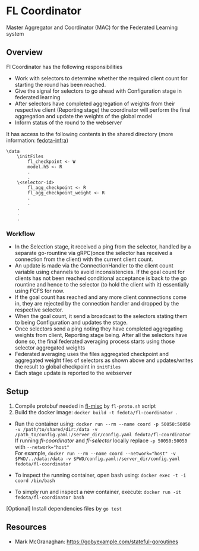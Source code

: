 # FL Coordinator
Master Aggregator and Coordinator (MAC) for the Federated Learning system

## Overview
Fl Coordinator has the following responsibilities
- Work with selectors to determine whether the required client count for starting the round has been reached.
- Give the signal for selectors to go ahead with Configuration stage in federated learning
- After selectors have completed aggregation of weights from their respective client (Reporting stage) the coordinator will perform the final aggregation and update the weights of the global model
- Inform status of the round to the webserver

It has access to the following contents in the shared directory (more information: [fedota-infra](https://github.com/fedota/fedota-infra))
```
\data 
	\initFiles
		fl_checkpoint <- W 
		model.h5 <- R
		.
		.
	\<selector-id>
		fl_agg_checkpoint <- R
		fl_agg_checkpoint_weight <- R
		.
		.
	.
	.
	.
```

### Workflow
- In the Selection stage, it received a ping from the selector, handled by a separate go-rountine via gRPC(once the selector has received a connection from the client) with the current client count. 
- An update is made via the ConnectionHandler to the client count variable using channels to avoid inconsistencies. If the goal count for clients has not been reached conditional acceptance is back to the go rountine and hence to the selector (to hold the client with it) essentially using FCFS for now. 
- If the goal count has reached and any more client connnections come in, they are rejected by the connection handler and dropped by the respective selector.
- When the goal count, it send a broadcast to the selectors stating them to being Configuration and updates the stage. 
- Once selectors send a ping noting they have completed aggregating weights from client, Reporting stage being. After all the selectors have done so, the final federated averaging process starts using those selector aggregated weights
- Federated averaging uses the files aggregated checkpoint and aggregated weight files of selectors as shown above and updates/writes the result to global checkpoint in `initFiles`
- Each stage update is reported to the webserver

## Setup 
1. Compile protobuf needed in [fl-misc](https://github.com/fedota/fl-misc) by `fl-proto.sh` script
2. Build the docker image:
	`docker build -t fedota/fl-coordinator .`

- Run the container using:
`docker run --rm --name coord -p 50050:50050 -v /path/to/shared/dir:/data -v /path_to/config.yaml:/server_dir/config.yaml fedota/fl-coordinator` \
If running *fl-coordinator* and *fl-selector* locally replace `-p 50050:50050` with `--network="host"`\
For example, `docker run --rm --name coord --network="host" -v $PWD/../data:/data -v $PWD/config.yaml:/server_dir/config.yaml fedota/fl-coordinator` 

- To inspect the running container, open bash using:
`docker exec -t -i coord /bin/bash`

- To simply run and inspect a new container, execute:
`docker run -it fedota/fl-coordinator bash`

[Optional] Install dependencies files by `go test`

## Resources
-  Mark McGranaghan: https://gobyexample.com/stateful-goroutines